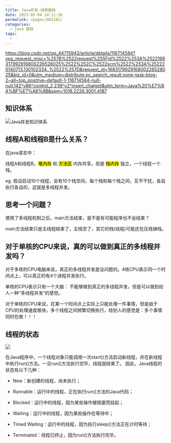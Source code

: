 ```yaml
---
title: Java并发-线程基础
date: 2023-05-04 14:11:36
permalink: /pages/b02182/
categories:
  - java 基础
tags:
  - 
---
```

https://blog.csdn.net/qq_44715943/article/details/116714584?ops_request_misc=%257B%2522request%255Fid%2522%253A%2522168317992916800226528025%2522%252C%2522scm%2522%253A%252220140713.130102334..%2522%257D&request_id=168317992916800226528025&biz_id=0&utm_medium=distribute.pc_search_result.none-task-blog-2~all~top_positive~default-1-116714584-null-null.142^v86^control_2,239^v2^insert_chatgpt&utm_term=Java%20%E7%BA%BF%E7%A8%8B&spm=1018.2226.3001.4187
## 知识体系

<p><img src="/imgs/java-concurrent-overview-1.png" alt="Java并发知识体系"></p> 

## 线程A和线程B是什么关系？
在java语言中：

线程A和线程B，<mark>堆内存</mark> 和 <mark>方法区</mark> 内存共享。但是 <mark>栈内存</mark> 独立，一个线程一个栈。

eg.
假设启动10个线程，会有10个栈空间，每个栈和每个栈之间，互不干扰，各自执行各自的，这就是多线程并发。

## 思考一个问题？

使用了多线程机制之后，main方法结束，是不是有可能程序也不会结束？

main方法结束只是主线程结束了，主栈空了，其它的栈(线程)可能还在压栈弹栈。

## 对于单核的CPU来说，真的可以做到真正的多线程并发吗？

对于多核的CPU电脑来说，真正的多线程并发是没问题的。4核CPU表示同一个时间点上，可以真正的有4个进程并发执行。

单核的CPU表示只有一个大脑：
不能够做到真正的多线程并发，但是可以做到给人一种“多线程并发”的感觉。

对于单核的CPU来说，在某一个时间点上实际上只能处理一件事情，但是由于CPU的处理速度极快，多个线程之间频繁切换执行，给别人的感觉是：多个事情同时在做！！！

## 线程的状态

<img src="/imgs/20210512173109590.png">

在Java程序中，一个线程对象只能调用一次start()方法启动新线程，并在新线程中执行run()方法。一旦run()方法执行完毕，线程就结束了。 因此，Java线程的状态有以下几种：

- New：新创建的线程，尚未执行；

- Runnable：运行中的线程，正在执行run()方法的Java代码；

- Blocked：运行中的线程，因为某些操作被阻塞而挂起；

- Waiting：运行中的线程，因为某些操作在等待中；

- Timed Waiting：运行中的线程，因为执行sleep()方法正在计时等待；

- Terminated：线程已终止，因为run()方法执行完毕。

